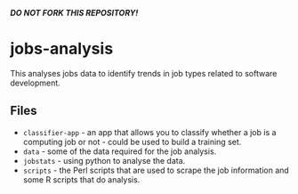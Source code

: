 ***DO NOT FORK THIS REPOSITORY!***

# jobs-analysis
This analyses jobs data to identify trends in job types related to software development. 

## Files

* `classifier-app` - an app that allows you to classify whether a job is a computing job or not - could be used to build a training set.
* `data` - some of the data required for the job analysis.
* `jobstats` - using python to analyse the data.
* `scripts` - the Perl scripts that are used to scrape the job information and some R scripts that do analysis.

